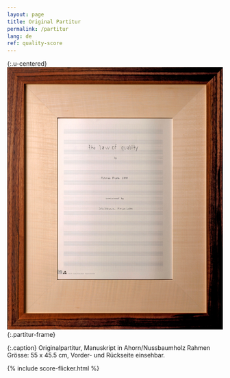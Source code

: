 ```yaml
---
layout: page
title: Original Partitur
permalink: /partitur
lang: de
ref: quality-score
---
```

{:.u-centered}
![Original Partitur](/assets/img/partitur-rahmen.jpg){:.partitur-frame}

{:.caption}
Originalpartitur, Manuskript in Ahorn/Nussbaumholz Rahmen
Grösse: 55 x 45.5 cm, Vorder- und Rückseite einsehbar.

{%  include score-flicker.html %}

